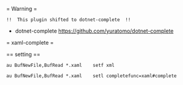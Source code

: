 = Warning =

    !!  This plugin shifted to dotnet-complete  !!

* dotnet-complete
    https://github.com/yuratomo/dotnet-complete


= xaml-complete =

== setting ==
    
    au BufNewFile,BufRead *.xaml    setf xml
    
    au BufNewFile,BufRead *.xaml    setl completefunc=xaml#complete

